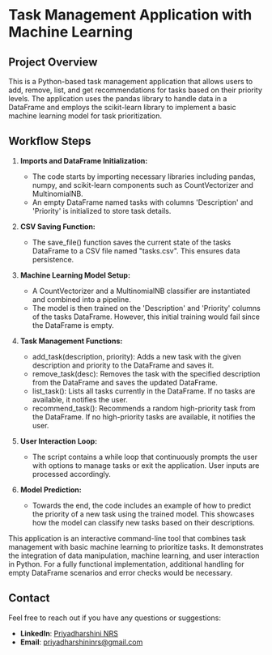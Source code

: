 # Task Management Application with Machine Learning

## Project Overview
This is a Python-based task management application that allows users to add, remove, list, and get recommendations for tasks based on their priority levels. The application uses the pandas library to handle data in a DataFrame and employs the scikit-learn library to implement a basic machine learning model for task prioritization.

## Workflow Steps
1. **Imports and DataFrame Initialization:**
   - The code starts by importing necessary libraries including pandas, numpy, and scikit-learn components such as CountVectorizer and MultinomialNB.
   - An empty DataFrame named tasks with columns 'Description' and 'Priority' is initialized to store task details.

2. **CSV Saving Function:**
   - The save_file() function saves the current state of the tasks DataFrame to a CSV file named "tasks.csv". This ensures data persistence.

3. **Machine Learning Model Setup:**
   - A CountVectorizer and a MultinomialNB classifier are instantiated and combined into a pipeline.
   - The model is then trained on the 'Description' and 'Priority' columns of the tasks DataFrame. However, this initial training would fail since the DataFrame is empty.

4. **Task Management Functions:**
   - add_task(description, priority): Adds a new task with the given description and priority to the DataFrame and saves it.
   - remove_task(desc): Removes the task with the specified description from the DataFrame and saves the updated DataFrame.
   - list_task(): Lists all tasks currently in the DataFrame. If no tasks are available, it notifies the user.
   - recommend_task(): Recommends a random high-priority task from the DataFrame. If no high-priority tasks are available, it notifies the user.

5. **User Interaction Loop:**
   - The script contains a while loop that continuously prompts the user with options to manage tasks or exit the application. User inputs are processed accordingly.

6. **Model Prediction:**
   - Towards the end, the code includes an example of how to predict the priority of a new task using the trained model. This showcases how the model can classify new tasks based on their descriptions.

This application is an interactive command-line tool that combines task management with basic machine learning to prioritize tasks. It demonstrates the integration of data manipulation, machine learning, and user interaction in Python. For a fully functional implementation, additional handling for empty DataFrame scenarios and error checks would be necessary.

## Contact

Feel free to reach out if you have any questions or suggestions:

- **LinkedIn**: [Priyadharshini NRS](https://www.linkedin.com/in/priyadharshininrs)
- **Email**: priyadharshininrs@gmail.com
